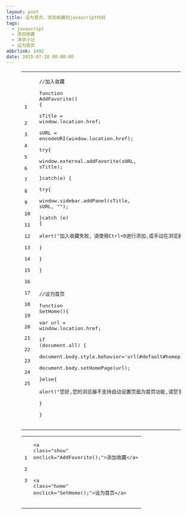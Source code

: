 ```yaml
---
layout: post
title: 设为首页、添加收藏的javascript代码
tags:
  - javascript
  - 添加收藏
  - 清学小记
  - 设为首页
abbrlink: 1492
date: 2015-07-28 00:00:00
---
```


<!-- build time:Sat Jun 23 2018 12:05:16 GMT+0800 (中国标准时间) --><figure class="highlight js"><table><tr><td class="gutter"><pre><span class="line">1</span>  
<span class="line">2</span>  
<span class="line">3</span>  
<span class="line">4</span>  
<span class="line">5</span>  
<span class="line">6</span>  
<span class="line">7</span>  
<span class="line">8</span>  
<span class="line">9</span>  
<span class="line">10</span>  
<span class="line">11</span>  
<span class="line">12</span>  
<span class="line">13</span>  
<span class="line">14</span>  
<span class="line">15</span>  
<span class="line">16</span>  
<span class="line">17</span>  
<span class="line">18</span>  
<span class="line">19</span>  
<span class="line">20</span>  
<span class="line">21</span>  
<span class="line">22</span>  
<span class="line">23</span>  
<span class="line">24</span>  
<span class="line">25</span>  
</pre></td><td class="code"><pre><span class="line"><span class="comment">//加入收藏</span></span>  
<span class="line"><span class="function"><span class="keyword">function</span> <span class="title">AddFavorite</span>(<span class="params"></span>) </span>&#123;</span>  
<span class="line">sTitle = <span class="built_in">window</span>.location.href;</span>  
<span class="line">sURL = <span class="built_in">encodeURI</span>(<span class="built_in">window</span>.location.href);</span>  
<span class="line"><span class="keyword">try</span>&#123;</span>  
<span class="line"><span class="built_in">window</span>.external.addFavorite(sURL, sTitle);</span>  
<span class="line">&#125;<span class="keyword">catch</span>(e) &#123;</span>  
<span class="line"><span class="keyword">try</span>&#123;</span>  
<span class="line"><span class="built_in">window</span>.sidebar.addPanel(sTitle, sURL, <span class="string">""</span>);</span>  
<span class="line">&#125;<span class="keyword">catch</span> (e) &#123;</span>  
<span class="line">alert(<span class="string">"加入收藏失败，请使用Ctrl+D进行添加,或手动在浏览器里进行设置."</span>);</span>  
<span class="line">&#125;</span>  
<span class="line">&#125;</span>  
<span class="line">&#125;</span>  
<span class="line"></span>  
<span class="line"><span class="comment">//设为首页</span></span>  
<span class="line"><span class="function"><span class="keyword">function</span> <span class="title">SetHome</span>(<span class="params"></span>)</span>&#123;</span>  
<span class="line"><span class="keyword">var</span> url = <span class="built_in">window</span>.location.href;</span>  
<span class="line"><span class="keyword">if</span> (<span class="built_in">document</span>.all) &#123;</span>  
<span class="line"><span class="built_in">document</span>.body.style.behavior=<span class="string">'url(#default#homepage)'</span>;</span>  
<span class="line"><span class="built_in">document</span>.body.setHomePage(url);</span>  
<span class="line">&#125;<span class="keyword">else</span>&#123;</span>  
<span class="line">alert(<span class="string">"您好,您的浏览器不支持自动设置页面为首页功能,请您手动在浏览器里设置该页面为首页!"</span>);</span>  
<span class="line">&#125;</span>  
<span class="line">&#125;</span>  
</pre></td></tr></table></figure><figure class="highlight html"><table><tr><td class="gutter"><pre><span class="line">1</span>  
<span class="line">2</span>  
<span class="line">3</span>  
</pre></td><td class="code"><pre><span class="line"><span class="tag"><<span class="name">a</span> <span class="attr">class</span>=<span class="string">"shou"</span> <span class="attr">onclick</span>=<span class="string">"AddFavorite();"</span>></span>添加收藏<span class="tag"></<span class="name">a</span>></span></span>  
<span class="line"></span>  
<span class="line"><span class="tag"><<span class="name">a</span> <span class="attr">class</span>=<span class="string">"home"</span> <span class="attr">onclick</span>=<span class="string">"SetHome();"</span>></span>设为首页<span class="tag"></<span class="name">a</span>></span></span>  
</pre></td></tr></table></figure><!-- rebuild by neat -->